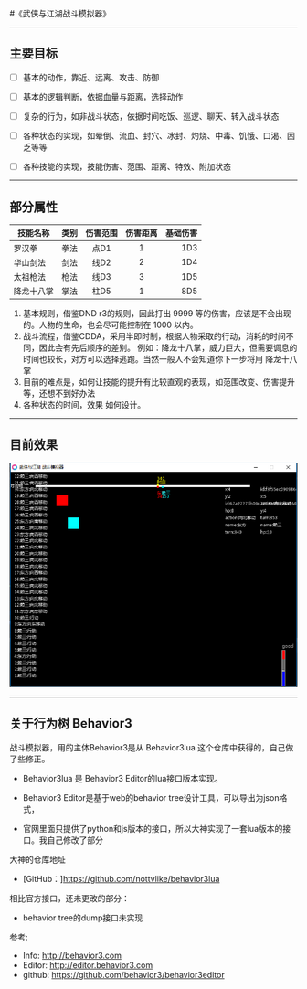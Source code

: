 #《武侠与江湖战斗模拟器》
***


## 主要目标
- [ ] 基本的动作，靠近、远离、攻击、防御
- [ ] 基本的逻辑判断，依据血量与距离，选择动作
- [ ] 复杂的行为，如非战斗状态，依据时间吃饭、巡逻、聊天、转入战斗状态
- [ ] 各种状态的实现，如晕倒、流血、封穴、冰封、灼烧、中毒、饥饿、口渴、困乏等等
- [ ] 各种技能的实现，技能伤害、范围、距离、特效、附加状态


***

## 部分属性

| 技能名称      | 类别          |伤害范围       | 伤害距离      |基础伤害|
| ------------- |:-------------:|:-------------:|:-------------:|-------:|
| 罗汉拳        | 拳法          |  点D1         | 1             |   1D3  |
| 华山剑法      | 剑法          |  线D2         | 2             |   1D4  |
| 太祖枪法      | 枪法          |  线D3         | 3             |   1D5  |
| 降龙十八掌    | 掌法          |  柱D5         | 1             |   8D5  |

1. 基本规则，借鉴DND r3的规则，因此打出 9999 等的伤害，应该是不会出现的。人物的生命，也会尽可能控制在 1000 以内。
2. 战斗流程，借鉴CDDA，采用半即时制，根据人物采取的行动，消耗的时间不同，因此会有先后顺序的差别。
   例如：降龙十八掌，威力巨大，但需要调息的时间也较长，对方可以选择逃跑。当然一般人不会知道你下一步将用 降龙十八掌
3. 目前的难点是，如何让技能的提升有比较直观的表现，如范围改变、伤害提升等，还想不到好办法
4. 各种状态的时间，效果 如何设计。

***

## 目前效果

![demo](battleDemo.png)

***
## 关于行为树 Behavior3

战斗模拟器，用的主体Behavior3是从 Behavior3lua 这个仓库中获得的，自己做了些修正。

- Behavior3lua 是 Behavior3 Editor的lua接口版本实现。

- Behavior3 Editor是基于web的behavior tree设计工具，可以导出为json格式，

- 官网里面只提供了python和js版本的接口，所以大神实现了一套lua版本的接口。我自己修改了部分

大神的仓库地址

*   [GitHub：]https://github.com/nottvlike/behavior3lua

相比官方接口，还未更改的部分：
*   behavior tree的dump接口未实现

参考:
*   Info: http://behavior3.com
*   Editor: http://editor.behavior3.com
*   github: https://github.com/behavior3/behavior3editor
